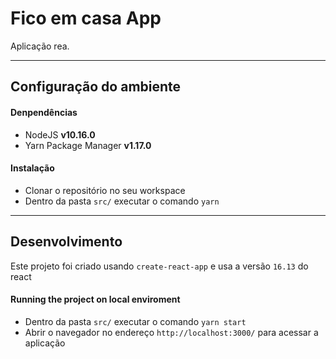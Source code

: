 # Fico em casa App

Aplicação rea.

---

## Configuração do ambiente
#### Denpendências
- NodeJS **v10.16.0**
- Yarn Package Manager **v1.17.0**

#### Instalação
- Clonar o repositório no seu workspace
- Dentro da pasta `src/` executar o comando `yarn`
  
---

## Desenvolvimento

Este projeto foi criado usando `create-react-app` e usa a versão `16.13` do react


#### Running the project on local enviroment
- Dentro da pasta `src/` executar o comando `yarn start`
- Abrir o navegador no endereço `http://localhost:3000/` para acessar a aplicação
